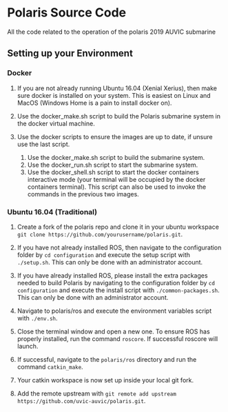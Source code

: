 # Polaris Source Code

All the code related to the operation of the polaris 2019 AUVIC submarine

## Setting up your Environment

### Docker

1. If you are not already running Ubuntu 16.04 (Xenial Xerius), then make sure docker is installed on your system. This is easiest on Linux and MacOS (Windows Home is a pain to install docker on).

2. Use the docker_make.sh script to build the Polaris submarine system in the docker virtual machine.

3. Use the docker scripts to ensure the images are up to date, if unsure use the last script.
    1. Use the docker_make.sh script to build the submarine system.
    2. Use the docker_run.sh script to start the submarine system.
    3. Use the docker_shell.sh script to start the docker containers interactive mode (your terminal will be occupied by the docker containers terminal). This script can also be used to invoke the commands in the previous two images.

### Ubuntu 16.04 (Traditional)

1. Create a fork of the polaris repo and clone it in your ubuntu workspace `git clone https://github.com/yourusername/polaris.git`.

2. If you have not already installed ROS, then navigate to the configuration folder by `cd configuration` and execute the setup script with `./setup.sh`. This can only be done with an administrator account.

3. If you have already installed ROS, please install the extra packages needed to build Polaris by navigating to the configuration folder by `cd configuration` and execute the install script with `./common-packages.sh`. This can only be done with an administrator account.

4. Navigate to polaris/ros and execute the environment variables script with `./env.sh`.

5. Close the terminal window and open a new one. To ensure ROS has properly installed, run the command `roscore`. If successful roscore will launch.

6. If successful, navigate to the `polaris/ros` directory and run the command `catkin_make`.

7. Your catkin workspace is now set up inside your local git fork.

8. Add the remote upstream with `git remote add upstream https://github.com/uvic-auvic/polaris.git`.
